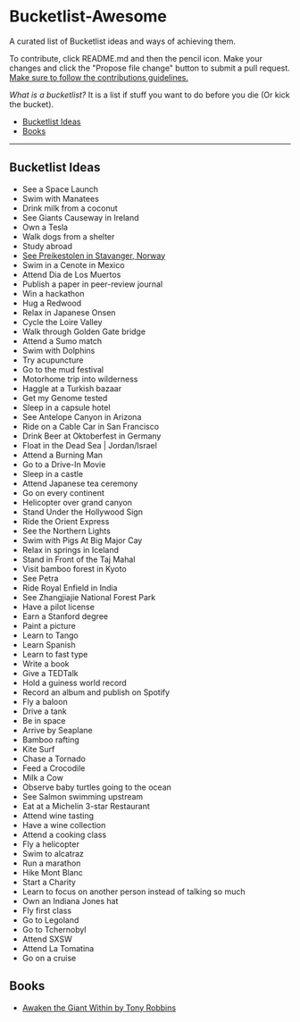 Bucketlist-Awesome
===========

A curated list of Bucketlist ideas and ways of achieving them.

To contribute, click README.md and then the pencil icon. Make your changes and click the "Propose file change" button to submit a pull request. [Make sure to follow the contributions guidelines.](./CONTRIBUTING.md)

*What is a bucketlist?*
It is a list if stuff you want to do before you die (Or kick the bucket).

<!-- MarkdownTOC depth=4 -->

- [Bucketlist Ideas](#bucketlist-ideas)
- [Books](#books)

<!-- /MarkdownTOC -->

---

## Bucketlist Ideas

- See a Space Launch
- Swim with Manatees
- Drink milk from a coconut
- See Giants Causeway in Ireland
- Own a Tesla
- Walk dogs from a shelter
- Study abroad
- [See Preikestolen in Stavanger, Norway](./details/preikestolen-stavanger-norway)
- Swim in a Cenote in Mexico
- Attend Dia de Los Muertos
- Publish a paper in peer-review journal
- Win a hackathon
- Hug a Redwood
- Relax in Japanese Onsen
- Cycle the Loire Valley
- Walk through Golden Gate bridge
- Attend a Sumo match
- Swim with Dolphins
- Try acupuncture
- Go to the mud festival
- Motorhome trip into wilderness
- Haggle at a Turkish bazaar
- Get my Genome tested
- Sleep in a capsule hotel
- See Antelope Canyon in Arizona
- Ride on a Cable Car in San Francisco
- Drink Beer at Oktoberfest in Germany
- Float in the Dead Sea | Jordan/Israel
- Attend a Burning Man
- Go to a Drive-In Movie
- Sleep in a castle
- Attend Japanese tea ceremony
- Go on every continent
- Helicopter over grand canyon
- Stand Under the Hollywood Sign
- Ride the Orient Express
- See the Northern Lights
- Swim with Pigs At Big Major Cay
- Relax in springs in Iceland
- Stand in Front of the Taj Mahal
- Visit bamboo forest in Kyoto
- See Petra
- Ride Royal Enfield in India
- See Zhangjiajie National Forest Park
- Have a pilot license
- Earn a Stanford degree
- Paint a picture
- Learn to Tango
- Learn Spanish
- Learn to fast type
- Write a book
- Give a TEDTalk
- Hold a guiness world record
- Record an album and publish on Spotify
- Fly a baloon
- Drive a tank
- Be in space
- Arrive by Seaplane
- Bamboo rafting
- Kite Surf
- Chase a Tornado
- Feed a Crocodile
- Milk a Cow
- Observe baby turtles going to the ocean
- See Salmon swimming upstream
- Eat at a Michelin 3-star Restaurant
- Attend wine tasting
- Have a wine collection
- Attend a cooking class
- Fly a helicopter
- Swim to alcatraz
- Run a marathon
- Hike Mont Blanc
- Start a Charity
- Learn to focus on another person instead of talking so much
- Own an Indiana Jones hat
- Fly first class
- Go to Legoland
- Go to Tchernobyl
- Attend SXSW
- Attend La Tomatina
- Go on a cruise


## Books
- [Awaken the Giant Within by Tony Robbins](https://www.amazon.com/Awaken-Giant-Within-Immediate-Emotional/dp/0671791540)

